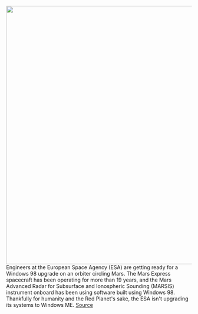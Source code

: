 <img src='https://cdn.vox-cdn.com/thumbor/iYSDC7kADXYiNso_k_jTjQ12CXI=/0x0:1920x1280/1200x800/filters:focal(807x487:1113x793)/cdn.vox-cdn.com/uploads/chorus_image/image/71013077/Mars_Express_pillars.0.jpg' width='700px' /><br/>
Engineers at the European Space Agency (ESA) are getting ready for a Windows 98 upgrade on an orbiter circling Mars. The Mars Express spacecraft has been operating for more than 19 years, and the Mars Advanced Radar for Subsurface and Ionospheric Sounding (MARSIS) instrument onboard has been using software built using Windows 98. Thankfully for humanity and the Red Planet's sake, the ESA isn't upgrading its systems to Windows ME.
<a href='https://www.theverge.com/2022/6/24/23181715/mars-express-marsis-windows-98-upgrade-esa'> Source <a/>